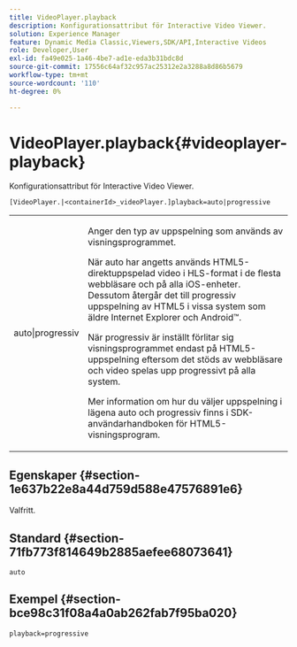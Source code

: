 ```yaml
---
title: VideoPlayer.playback
description: Konfigurationsattribut för Interactive Video Viewer.
solution: Experience Manager
feature: Dynamic Media Classic,Viewers,SDK/API,Interactive Videos
role: Developer,User
exl-id: fa49e025-1a46-4be7-ad1e-eda3b31bdc8d
source-git-commit: 17556c64af32c957ac25312e2a3288a8d86b5679
workflow-type: tm+mt
source-wordcount: '110'
ht-degree: 0%

---
```


# VideoPlayer.playback{#videoplayer-playback}

Konfigurationsattribut för Interactive Video Viewer.

`[VideoPlayer.|<containerId>_videoPlayer.]playback=auto|progressive`

<table id="table_441553CD34C94A58A9D7CBF772DEDDB6"> 
 <tbody> 
  <tr> 
   <td colname="col1"> <p> <span class="codeph"> auto|progressiv</span> </p> </td> 
   <td colname="col2"> <p> Anger den typ av uppspelning som används av visningsprogrammet. </p> <p>När <span class="codeph"> auto</span> har angetts används HTML5-direktuppspelad video i HLS-format i de flesta webbläsare och på alla iOS-enheter. Dessutom återgår det till progressiv uppspelning av HTML5 i vissa system som äldre Internet Explorer och Android™. </p> <p>När <span class="codeph"> progressiv</span> är inställt förlitar sig visningsprogrammet endast på HTML5-uppspelning eftersom det stöds av webbläsare och video spelas upp progressivt på alla system. </p> <p>Mer information om hur du väljer uppspelning i lägena <span class="codeph"> auto</span> och <span class="codeph"> progressiv</span> finns i SDK-användarhandboken för HTML5-visningsprogram. </p> </td> 
  </tr> 
 </tbody> 
</table>

## Egenskaper {#section-1e637b22e8a44d759d588e47576891e6}

Valfritt.

## Standard {#section-71fb773f814649b2885aefee68073641}

`auto`

## Exempel {#section-bce98c31f08a4a0ab262fab7f95ba020}

`playback=progressive`
